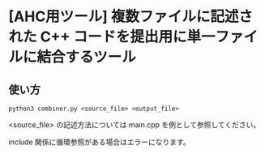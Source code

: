 # [AHC用ツール] 複数ファイルに記述された C++ コードを提出用に単一ファイルに結合するツール

## 使い方

```
python3 combiner.py <source_file> <output_file>
```

<source_file> の記述方法については main.cpp を例として参照してください。

include 関係に循環参照がある場合はエラーになります。